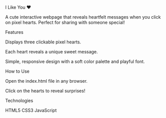 I Like You ❤️

A cute interactive webpage that reveals heartfelt messages when you click on pixel hearts. Perfect for sharing with someone special!

Features

Displays three clickable pixel hearts.

Each heart reveals a unique sweet message.

Simple, responsive design with a soft color palette and playful font.

How to Use

Open the index.html file in any browser.

Click on the hearts to reveal surprises!

Technologies

HTML5
CSS3
JavaScript
